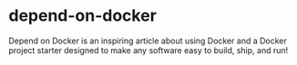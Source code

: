 # depend-on-docker
Depend on Docker is an inspiring article about using Docker and a Docker project starter designed to make any software easy to build, ship, and run!
